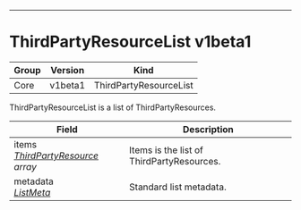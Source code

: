 

-----------
# ThirdPartyResourceList v1beta1



Group        | Version     | Kind
------------ | ---------- | -----------
Core | v1beta1 | ThirdPartyResourceList







ThirdPartyResourceList is a list of ThirdPartyResources.



Field        | Description
------------ | -----------
items <br /> *[ThirdPartyResource](#thirdpartyresource-v1beta1) array*  | Items is the list of ThirdPartyResources.
metadata <br /> *[ListMeta](#listmeta-unversioned)*  | Standard list metadata.






